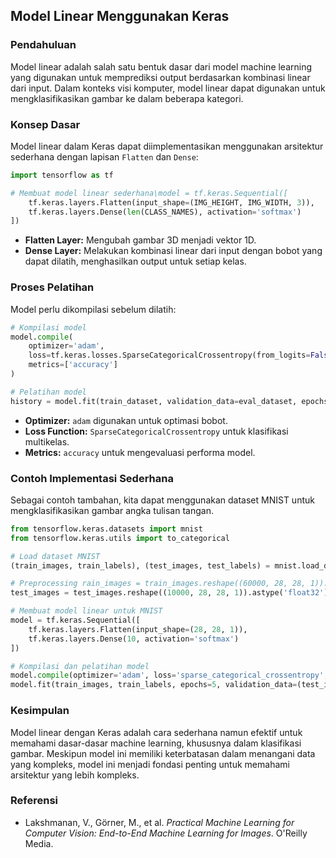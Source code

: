 ## Model Linear Menggunakan Keras

### Pendahuluan
Model linear adalah salah satu bentuk dasar dari model machine learning yang digunakan untuk memprediksi output berdasarkan kombinasi linear dari input. Dalam konteks visi komputer, model linear dapat digunakan untuk mengklasifikasikan gambar ke dalam beberapa kategori.

### Konsep Dasar
Model linear dalam Keras dapat diimplementasikan menggunakan arsitektur sederhana dengan lapisan `Flatten` dan `Dense`:

```python
import tensorflow as tf

# Membuat model linear sederhana\model = tf.keras.Sequential([
    tf.keras.layers.Flatten(input_shape=(IMG_HEIGHT, IMG_WIDTH, 3)),
    tf.keras.layers.Dense(len(CLASS_NAMES), activation='softmax')
])
```

- **Flatten Layer:** Mengubah gambar 3D menjadi vektor 1D.
- **Dense Layer:** Melakukan kombinasi linear dari input dengan bobot yang dapat dilatih, menghasilkan output untuk setiap kelas.

### Proses Pelatihan
Model perlu dikompilasi sebelum dilatih:

```python
# Kompilasi model
model.compile(
    optimizer='adam',
    loss=tf.keras.losses.SparseCategoricalCrossentropy(from_logits=False),
    metrics=['accuracy']
)

# Pelatihan model
history = model.fit(train_dataset, validation_data=eval_dataset, epochs=10)
```

- **Optimizer:** `adam` digunakan untuk optimasi bobot.
- **Loss Function:** `SparseCategoricalCrossentropy` untuk klasifikasi multikelas.
- **Metrics:** `accuracy` untuk mengevaluasi performa model.

### Contoh Implementasi Sederhana
Sebagai contoh tambahan, kita dapat menggunakan dataset MNIST untuk mengklasifikasikan gambar angka tulisan tangan.

```python
from tensorflow.keras.datasets import mnist
from tensorflow.keras.utils import to_categorical

# Load dataset MNIST
(train_images, train_labels), (test_images, test_labels) = mnist.load_data()

# Preprocessing	rain_images = train_images.reshape((60000, 28, 28, 1)).astype('float32') / 255
test_images = test_images.reshape((10000, 28, 28, 1)).astype('float32') / 255

# Membuat model linear untuk MNIST
model = tf.keras.Sequential([
    tf.keras.layers.Flatten(input_shape=(28, 28, 1)),
    tf.keras.layers.Dense(10, activation='softmax')
])

# Kompilasi dan pelatihan model
model.compile(optimizer='adam', loss='sparse_categorical_crossentropy', metrics=['accuracy'])
model.fit(train_images, train_labels, epochs=5, validation_data=(test_images, test_labels))
```

### Kesimpulan
Model linear dengan Keras adalah cara sederhana namun efektif untuk memahami dasar-dasar machine learning, khususnya dalam klasifikasi gambar. Meskipun model ini memiliki keterbatasan dalam menangani data yang kompleks, model ini menjadi fondasi penting untuk memahami arsitektur yang lebih kompleks.

### Referensi
- Lakshmanan, V., Görner, M., et al. *Practical Machine Learning for Computer Vision: End-to-End Machine Learning for Images*. O'Reilly Media.


